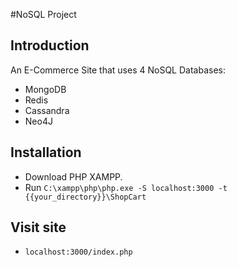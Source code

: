#NoSQL Project

## Introduction

An E-Commerce Site that uses 4 NoSQL Databases:

- MongoDB
- Redis
- Cassandra
- Neo4J

## Installation

- Download PHP XAMPP.
- Run `C:\xampp\php\php.exe -S localhost:3000 -t {{your_directory}}\ShopCart`

## Visit site
- `localhost:3000/index.php`

